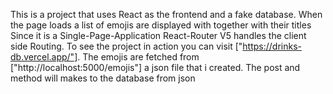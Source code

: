This is a project that uses React as the frontend and a fake database.
When the page loads a list of emojis are displayed with together with their titles
Since it is a Single-Page-Application React-Router V5 handles the client side Routing.
To see the project in action you can visit ["https://drinks-db.vercel.app/"].
The emojis are fetched from ["http://localhost:5000/emojis"] a json file that i created.
The post and  method will makes to the database from json
